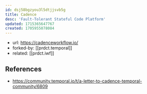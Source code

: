 ```yaml
---
id: dsj58bgzyou3l5dtjjsvb5g
title: Cadence
desc: 'Fault-Tolerant Stateful Code Platform'
updated: 1715365647767
created: 1705955078084
---
```


- url: https://cadenceworkflow.io/
- forked-by: [[prdct.temporal]]
- related: [[prdct.iwf]]

## References

- https://community.temporal.io/t/a-letter-to-cadence-temporal-community/6809